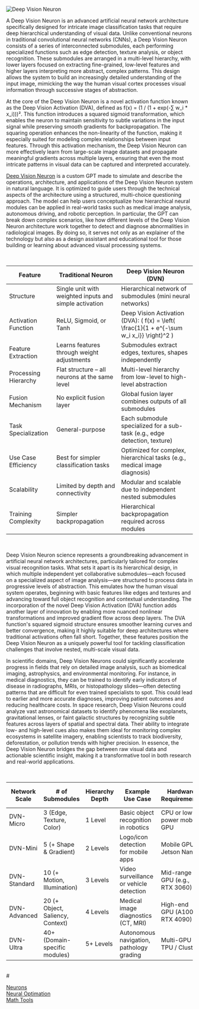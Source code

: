 ![Deep Vision Neuron](https://github.com/user-attachments/assets/50c95ac2-cf61-447f-b516-13e4168e00a5)

A Deep Vision Neuron is an advanced artificial neural network architecture specifically designed for intricate image classification tasks that require deep hierarchical understanding of visual data. Unlike conventional neurons in traditional convolutional neural networks (CNNs), a Deep Vision Neuron consists of a series of interconnected submodules, each performing specialized functions such as edge detection, texture analysis, or object recognition. These submodules are arranged in a multi-level hierarchy, with lower layers focused on extracting fine-grained, low-level features and higher layers interpreting more abstract, complex patterns. This design allows the system to build an increasingly detailed understanding of the input image, mimicking the way the human visual cortex processes visual information through successive stages of abstraction.

At the core of the Deep Vision Neuron is a novel activation function known as the Deep Vision Activation (DVA), defined as f(x) = (1 / (1 + exp(-∑ w_i * x_i)))². This function introduces a squared sigmoid transformation, which enables the neuron to maintain sensitivity to subtle variations in the input signal while preserving smooth gradients for backpropagation. The squaring operation enhances the non-linearity of the function, making it especially suited for modeling complex relationships between input features. Through this activation mechanism, the Deep Vision Neuron can more effectively learn from large-scale image datasets and propagate meaningful gradients across multiple layers, ensuring that even the most intricate patterns in visual data can be captured and interpreted accurately.

[Deep Vision Neuron](https://chatgpt.com/g/g-684ea4d638e88191a531d2bc52f4a37d-deep-vision-neuron) is a custom GPT made to simulate and describe the operations, architecture, and applications of the Deep Vision Neuron system in natural language. It is optimized to guide users through the technical aspects of the architecture using a structured, multi-choice questioning approach. The model can help users conceptualize how hierarchical neural modules can be applied in real-world tasks such as medical image analysis, autonomous driving, and robotic perception. In particular, the GPT can break down complex scenarios, like how different levels of the Deep Vision Neuron architecture work together to detect and diagnose abnormalities in radiological images. By doing so, it serves not only as an explainer of the technology but also as a design assistant and educational tool for those building or learning about advanced visual processing systems.

<br>

| Feature              | Traditional Neuron                                                | Deep Vision Neuron (DVN)                                                                 |
|----------------------|-------------------------------------------------------------------|------------------------------------------------------------------------------------------|
| Structure            | Single unit with weighted inputs and simple activation           | Hierarchical network of submodules (mini neural networks)                               |
| Activation Function  | ReLU, Sigmoid, or Tanh                                            | Deep Vision Activation (DVA): \( f(x) = \left( \frac{1}{1 + e^{-\sum w_i x_i}} \right)^2 \) |
| Feature Extraction   | Learns features through weight adjustments                       | Submodules extract edges, textures, shapes independently                                |
| Processing Hierarchy | Flat structure – all neurons at the same level                   | Multi-level hierarchy from low-level to high-level abstraction                          |
| Fusion Mechanism     | No explicit fusion layer                                          | Global fusion layer combines outputs of all submodules                                  |
| Task Specialization  | General-purpose                                                  | Each submodule specialized for a sub-task (e.g., edge detection, texture)               |
| Use Case Efficiency  | Best for simpler classification tasks                            | Optimized for complex, hierarchical tasks (e.g., medical image diagnosis)               |
| Scalability          | Limited by depth and connectivity                                | Modular and scalable due to independent nested submodules                               |
| Training Complexity  | Simpler backpropagation                                           | Hierarchical backpropagation required across modules                                    |

<br>

Deep Vision Neuron science represents a groundbreaking advancement in artificial neural network architectures, particularly tailored for complex visual recognition tasks. What sets it apart is its hierarchical design, in which multiple independent yet collaborative submodules—each focused on a specialized aspect of image analysis—are structured to process data in progressive levels of abstraction. This emulates how the human visual system operates, beginning with basic features like edges and textures and advancing toward full object recognition and contextual understanding. The incorporation of the novel Deep Vision Activation (DVA) function adds another layer of innovation by enabling more nuanced nonlinear transformations and improved gradient flow across deep layers. The DVA function's squared sigmoid structure ensures smoother learning curves and better convergence, making it highly suitable for deep architectures where traditional activations often fall short. Together, these features position the Deep Vision Neuron as a uniquely powerful tool for tackling classification challenges that involve nested, multi-scale visual data.

In scientific domains, Deep Vision Neurons could significantly accelerate progress in fields that rely on detailed image analysis, such as biomedical imaging, astrophysics, and environmental monitoring. For instance, in medical diagnostics, they can be trained to identify early indicators of disease in radiographs, MRIs, or histopathology slides—often detecting patterns that are difficult for even trained specialists to spot. This could lead to earlier and more accurate diagnoses, improving patient outcomes and reducing healthcare costs. In space research, Deep Vision Neurons could analyze vast astronomical datasets to identify phenomena like exoplanets, gravitational lenses, or faint galactic structures by recognizing subtle features across layers of spatial and spectral data. Their ability to integrate low- and high-level cues also makes them ideal for monitoring complex ecosystems in satellite imagery, enabling scientists to track biodiversity, deforestation, or pollution trends with higher precision. In essence, the Deep Vision Neuron bridges the gap between raw visual data and actionable scientific insight, making it a transformative tool in both research and real-world applications.

<br>

| Network Scale   | # of Submodules                     | Hierarchy Depth | Example Use Case                          | Hardware Requirements           | Training Time Estimate | Fusion Layer Type             |
|-----------------|-------------------------------------|------------------|--------------------------------------------|----------------------------------|-------------------------|-------------------------------|
| DVN-Micro       | 3 (Edge, Texture, Color)            | 1 Level          | Basic object recognition in robotics       | CPU or low-power mobile GPU      | ~2–4 hours              | Simple weighted average       |
| DVN-Mini        | 5 (+ Shape & Gradient)              | 2 Levels         | Logo/icon detection for mobile apps        | Mobile GPU / Jetson Nano         | ~8–12 hours             | Softmax-based fusion          |
| DVN-Standard    | 10 (+ Motion, Illumination)         | 3 Levels         | Video surveillance or vehicle detection    | Mid-range GPU (e.g., RTX 3060)   | 1–2 days                | Attention-weighted fusion     |
| DVN-Advanced    | 20 (+ Object, Saliency, Context)    | 4 Levels         | Medical image diagnostics (CT, MRI)        | High-end GPU (A100, RTX 4090)    | 3–5 days                | Transformer-based fusion      |
| DVN-Ultra       | 40+ (Domain-specific modules)       | 5+ Levels        | Autonomous navigation, pathology grading   | Multi-GPU / TPU / Cluster        | 1–2 weeks               | Multi-modal cross-fusion      |

<br>
#

[Neurons](https://github.com/sourceduty/Neurons)
<br>
[Neural Optimation](https://chatgpt.com/g/g-6817eae33a988191ada3321300a603ca-neural-optimation)
<br>
[Math Tools](https://github.com/sourceduty/Math_Tools)

